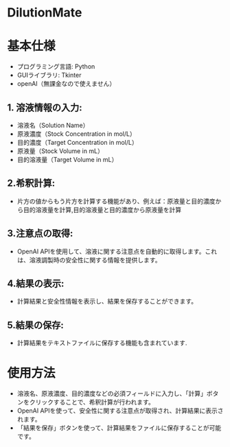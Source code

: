 # DilutionMate

# 基本仕様
- プログラミング言語: Python
- GUIライブラリ: Tkinter
- openAI（無課金なので使えません）
## 1. 溶液情報の入力:
- 溶液名（Solution Name）
- 原液濃度（Stock Concentration in mol/L）
- 目的濃度（Target Concentration in mol/L）
- 原液量（Stock Volume in mL）
- 目的溶液量（Target Volume in mL）

## 2.希釈計算:
- 片方の値からもう片方を計算する機能があり、例えば：原液量と目的濃度から目的溶液量を計算,目的溶液量と目的濃度から原液量を計算

## 3.注意点の取得:
- OpenAI APIを使用して、溶液に関する注意点を自動的に取得します。これは、溶液調製時の安全性に関する情報を提供します。

## 4.結果の表示:
- 計算結果と安全性情報を表示し、結果を保存することができます。

## 5.結果の保存:
- 計算結果をテキストファイルに保存する機能も含まれています.

# 使用方法
- 溶液名、原液濃度、目的濃度などの必須フィールドに入力し、「計算」ボタンをクリックすることで、希釈計算が行われます。
- OpenAI APIを使って、安全性に関する注意点が取得され、計算結果に表示されます。
- 「結果を保存」ボタンを使って、計算結果をファイルに保存することが可能です。
